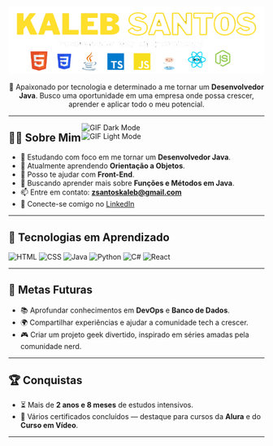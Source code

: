 <div align="center">
  <img src="https://github.com/kalebzaki4/kalebzaki4/blob/main/img/img.png?raw=true" alt="Kaleb Zaki Banner" />
</div>

<p align="center">
  🌱 Apaixonado por tecnologia e determinado a me tornar um <strong>Desenvolvedor Java</strong>. Busco uma oportunidade em uma empresa onde possa crescer, aprender e aplicar todo o meu potencial.
</p>

---

<img align="right" alt="GIF Dark Mode" src="https://user-images.githubusercontent.com/90595158/224520261-cac35362-4a70-4108-85c8-260ac8e0b0bd.svg#gh-dark-mode-only" width="360px"/>
<img align="right" alt="GIF Light Mode" src="https://user-images.githubusercontent.com/90595158/224520109-e00b8f1e-08c9-4316-9920-ea4e88701a61.svg#gh-light-mode-only" width="360px"/>

## 👨‍💻 Sobre Mim

- 🔭 Estudando com foco em me tornar um **Desenvolvedor Java**.
- 🌱 Atualmente aprendendo **Orientação a Objetos**.
- 💬 Posso te ajudar com **Front-End**.
- 🤝 Buscando aprender mais sobre **Funções e Métodos em Java**.
- 📫 Entre em contato: **zsantoskaleb@gmail.com**
- 💼 Conecte-se comigo no [LinkedIn](https://www.linkedin.com/in/kaleb-z-santos-74214434b/)

---

## 🚀 Tecnologias em Aprendizado

![HTML](https://img.shields.io/badge/HTML5-E44D26?style=for-the-badge&logo=html5&logoColor=white)
![CSS](https://img.shields.io/badge/CSS3-1572B6?style=for-the-badge&logo=css3&logoColor=white)
![Java](https://img.shields.io/badge/Java-ED8B00?style=for-the-badge&logo=java&logoColor=white)
![Python](https://img.shields.io/badge/Python-3776AB?style=for-the-badge&logo=python&logoColor=white)
![C#](https://img.shields.io/badge/C%23-239120?style=for-the-badge&logo=c-sharp&logoColor=white)
![React](https://img.shields.io/badge/React-20232A?style=for-the-badge&logo=react&logoColor=61DAFB)

---

## 🎯 Metas Futuras

- 📚 Aprofundar conhecimentos em **DevOps** e **Banco de Dados**.
- 🌍 Compartilhar experiências e ajudar a comunidade tech a crescer.
- 🎮 Criar um projeto geek divertido, inspirado em séries amadas pela comunidade nerd.

---

## 🏆 Conquistas

- ⏳ Mais de <strong>2 anos e 8 meses</strong> de estudos intensivos.
- 📜 Vários certificados concluídos — destaque para cursos da **Alura** e do **Curso em Vídeo**.

---

<!--- Créditos das ilustrações: Storyset (https://storyset.com/web) --->
